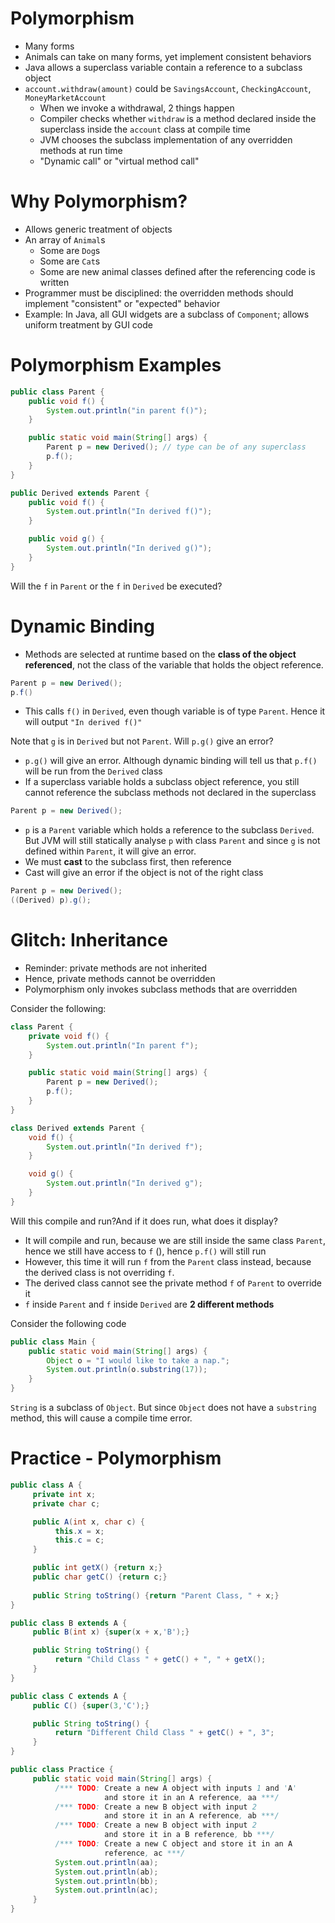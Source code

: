 # Polymorphism

- Many forms
- Animals can take on many forms, yet implement consistent behaviors
- Java allows a superclass variable contain a reference to a subclass object
- `account.withdraw(amount)` could be `SavingsAccount`, `CheckingAccount`, `MoneyMarketAccount`
  - When we invoke a withdrawal, 2 things happen
  - Compiler checks whether `withdraw` is a method declared inside the superclass inside the `account` class at compile time
  - JVM chooses the subclass implementation of any overridden methods at run time
  - "Dynamic call" or "virtual method call"

# Why Polymorphism?

- Allows generic treatment of objects
- An array of `Animal`s
  - Some are `Dog`s
  - Some are `Cat`s
  - Some are new animal classes defined after the referencing code is written
- Programmer must be disciplined: the overridden methods should implement "consistent" or "expected" behavior
- Example: In Java, all GUI widgets are a subclass of `Component`; allows uniform treatment by GUI code

# Polymorphism Examples

```java
public class Parent {
    public void f() {
        System.out.println("in parent f()");
    }

    public static void main(String[] args) {
        Parent p = new Derived(); // type can be of any superclass
        p.f();
    }
}

public Derived extends Parent {
    public void f() {
        System.out.println("In derived f()");
    }

    public void g() {
        System.out.println("In derived g()");
    }
}
```

Will the `f` in `Parent` or the `f` in `Derived` be executed?

# Dynamic Binding

- Methods are selected at runtime based on the **class of the object referenced**, not the class of the variable that holds the object reference. 

```java
Parent p = new Derived();
p.f()
```

- This calls `f()` in `Derived`, even though variable is of type `Parent`. Hence it will output `"In derived f()"`

Note that `g` is in `Derived` but not `Parent`. Will `p.g()` give an error?

- `p.g()` will give an error. Although dynamic binding will tell us that `p.f()` will be run from the `Derived` class
- If a superclass variable holds a subclass object reference, you still cannot reference the subclass methods not declared in the superclass

```java
Parent p = new Derived();
```

- `p` is a `Parent` variable which holds a reference to the subclass `Derived`. But JVM will still statically analyse `p` with class `Parent` and since `g` is not defined within `Parent`, it will give an error.
- We must **cast** to the subclass first, then reference
- Cast will give an error if the object is not of the right class

```java
Parent p = new Derived();
((Derived) p).g();
```

# Glitch: Inheritance

- Reminder: private methods are not inherited
- Hence, private methods cannot be overridden
- Polymorphism only invokes subclass methods that are overridden

Consider the following:

```java
class Parent {
    private void f() {
        System.out.println("In parent f");
    }

    public static void main(String[] args) {
        Parent p = new Derived();
        p.f();
    }
}

class Derived extends Parent {
    void f() {
        System.out.println("In derived f");
    }

    void g() {
        System.out.println("In derived g");
    }
}
```

Will this compile and run?And if it does run, what does it display?

- It will compile and run, because we are still inside the same class `Parent`, hence we still have access to `f` (), hence `p.f()` will still run
- However, this time it will run `f` from the `Parent` class instead, because the derived class is not overriding `f`. 
- The derived class cannot see the private method `f` of `Parent` to override it
- `f` inside `Parent` and `f` inside `Derived` are **2 different methods**

Consider the following code

```java
public class Main {
    public static void main(String[] args) {
        Object o = "I would like to take a nap.";
        System.out.println(o.substring(17));
    }
}
```

`String` is a subclass of `Object`. But since `Object` does not have a `substring` method, this will cause a compile time error.

# Practice - Polymorphism

```java
public class A {
     private int x;
     private char c;

     public A(int x, char c) {
          this.x = x;
          this.c = c;
     }

     public int getX() {return x;}
     public char getC() {return c;}
     
     public String toString() {return "Parent Class, " + x;}
}

public class B extends A {
     public B(int x) {super(x + x,'B');}

     public String toString() {
          return "Child Class " + getC() + ", " + getX();
     }
}

public class C extends A {
     public C() {super(3,'C');}

     public String toString() {
          return "Different Child Class " + getC() + ", 3";
     }
}

public class Practice {
     public static void main(String[] args) {
          /*** TODO: Create a new A object with inputs 1 and 'A'
                     and store it in an A reference, aa ***/
          /*** TODO: Create a new B object with input 2
                     and store it in an A reference, ab ***/
          /*** TODO: Create a new B object with input 2
                     and store it in a B reference, bb ***/
          /*** TODO: Create a new C object and store it in an A 
                     reference, ac ***/
          System.out.println(aa);
          System.out.println(ab);
          System.out.println(bb);
          System.out.println(ac);
     }
}
```